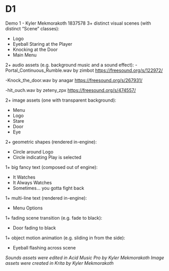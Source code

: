 # D1
Demo 1 - Kyler Mekmorakoth 1837578
3+ distinct visual scenes (with distinct “Scene” classes):
- Logo
- Eyeball Staring at the Player
- Knocking at the Door
- Main Menu

2+ audio assets (e.g. background music and a sound effect): 
-Portal_Continuous_Rumble.wav by zimbot
https://freesound.org/s/122972/

-Knock_the_door.wav by anagar 
https://freesound.org/s/267931/

-hit_ouch.wav by zeteny_zpx
https://freesound.org/s/474557/

2+ image assets (one with transparent background):
- Menu
- Logo
- Stare
- Door
- Eye

2+ geometric shapes (rendered in-engine):
- Circle around Logo
- Circle indicating Play is selected

1+ big fancy text (composed out of engine):
- It Watches
- It Always Watches
- Sometimes... you gotta fight back

1+ multi-line text (rendered in-engine):
- Menu Options

1+ fading scene transition (e.g. fade to black):
- Door fading to black

1+ object motion animation (e.g. sliding in from the side):
- Eyeball flashing across scene

*Sounds assets were edited in Acid Music Pro by Kyler Mekmorakoth*
*Image assets were created in Krita by Kyler Mekmorakoth*
